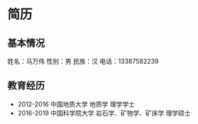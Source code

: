 # 简历
## 基本情况
姓名：马万伟     性别：男     民族：汉    电话：13387582239
## 教育经历
- 2012-2016  中国地质大学          地质学       理学学士
- 2016-2019 中国科学院大学 岩石学、矿物学、矿床学 理学硕士

